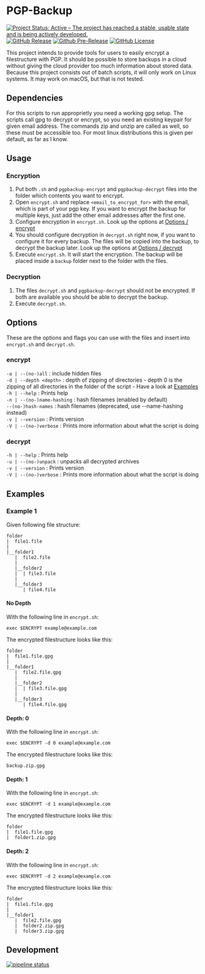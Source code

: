 # PGP-Backup
[![Project Status: Active – The project has reached a stable, usable state and is being actively developed.](http://www.repostatus.org/badges/latest/active.svg)](http://www.repostatus.org/#active)
[![GitHub Release](https://img.shields.io/github/release/NicoVIII/PGP-Backup.svg)](https://github.com/NicoVIII/PGP-Backup/releases/latest)
[![Github Pre-Release](https://img.shields.io/github/release/NicoVIII/PGP-Backup/all.svg?label=prerelease)](https://github.com/NicoVIII/PGP-Backup/releases)
[![GitHub License](https://img.shields.io/badge/license-MIT-blue.svg)](https://raw.githubusercontent.com/NicoVIII/CloudBackupEncryption/master/LICENSE.txt)

This project intends to provide tools for users to easily encrypt a filestructure with PGP. It should be possible to store backups in a cloud without giving the cloud provider too much information about stored data.
Because this project consists out of batch scripts, it will only work on Linux systems. It may work on macOS, but that is not tested.

## Dependencies
For this scripts to run approprietly you need a working gpg setup. The scripts call gpg to decrypt or encrypt, so you need an existing keypair for given email address.
The commands zip and unzip are called as well, so these must be accessible too. For most linux distributions this is given per default, as far as I know.

## Usage

### Encryption
1. Put both `.sh` and `pgpbackup-encrypt` and `pgpbackup-decrypt` files into the folder which contents you want to encrypt.
2. Open `encrypt.sh` and replace `<email_to_encrypt_for>` with the email, which is part of your pgp key. If you want to encrypt the backup for multiple keys, just add the other email addresses after the first one.
3. Configure encryption in `encrypt.sh`. Look up the options at [Options / encrypt](#encrypt)
4. You should configure decryption in `decrypt.sh` right now, if you want to configure it for every backup. The files will be copied into the backup, to decrypt the backup later. Look up the options at [Options / decrypt](#decrypt)
5. Execute `encrypt.sh`. It will start the encryption. The backup will be placed inside a `backup` folder next to the folder with the files.

### Decryption
1. The files `decrypt.sh` and `pgpbackup-decrypt` should not be encrypted. If both are available you should be able to decrypt the backup.
2. Execute `decrypt.sh`.

## Options
These are the options and flags you can use with the files and insert into `encrypt.sh` and `decrypt.sh`.

### encrypt
`-a | --(no-)all` : include hidden files  
`-d | --depth <depth>` : depth of zipping of directories - depth 0 is the zipping of all directories in the folder of the script - Have a look at [Examples](#Examples)  
`-h | --help` : Prints help  
`-n | --(no-)name-hashing` : hash filenames (enabled by default)  
`--(no-)hash-names` : hash filenames (deprecated, use --name-hashing instead)  
`-v | --version` : Prints version  
`-V | --(no-)verbose` : Prints more information about what the script is doing

### decrypt
`-h | --help` : Prints help  
`-u | --(no-)unpack` : unpacks all decrypted archives  
`-v | --version` : Prints version  
`-V | --(no-)verbose` : Prints more information about what the script is doing

## Examples

### Example 1

Given following file structure:
```
folder
|  file1.file
|
|__folder1
   |  file2.file
   |
   |__folder2
   |  | file3.file
   |
   |__folder3
      | file4.file
```

#### No Depth
With the following line in `encrypt.sh`:
```
exec $ENCRYPT example@example.com
```
The encrypted filestructure looks like this:
```
folder
|  file1.file.gpg
|
|__folder1
   |  file2.file.gpg
   |
   |__folder2
   |  | file3.file.gpg
   |
   |__folder3
      | file4.file.gpg
```

#### Depth: 0
With the following line in `encrypt.sh`:
```
exec $ENCRYPT -d 0 example@example.com
```
The encrypted filestructure looks like this:
```
backup.zip.gpg
```

#### Depth: 1
With the following line in `encrypt.sh`:
```
exec $ENCRYPT -d 1 example@example.com
```
The encrypted filestructure looks like this:
```
folder
|  file1.file.gpg
|  folder1.zip.gpg
```

#### Depth: 2
With the following line in `encrypt.sh`:
```
exec $ENCRYPT -d 2 example@example.com
```
The encrypted filestructure looks like this:
```
folder
|  file1.file.gpg
|
|__folder1
   |  file2.file.gpg
   |  folder2.zip.gpg
   |  folder3.zip.gpg
```

## Development
[![pipeline status](https://gitlab.com/NicoVIII/PGP-Backup/badges/develop/pipeline.svg)](https://gitlab.com/NicoVIII/PGP-Backup/commits/develop)
